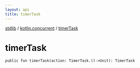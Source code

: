 ```yaml
---
layout: api
title: timerTask
---
```

[stdlib](../index.html) / [kotlin.concurrent](index.html) / [timerTask](timerTask.html)

# timerTask

```
public fun timerTask(action: TimerTask.()->Unit): TimerTask
```
